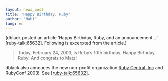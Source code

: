 ```yaml
---
layout: news_post
title: "Happy Birthday, Ruby"
author: "NaHi"
lang: en
---
```


(dblack posted an article ‘Happy Birthday, Ruby, and an announcement….’
\[ruby-talk:65632\]. Following is excerpted from the article.)

> Today, February 24, 2003, is Ruby’s 10th birthday. Happy Birthday,
> Ruby! And congratz to Matz!

dblack also annouces the new non-profit organization [Ruby Central,
Inc][1] and RubyConf 2003!. See [\[ruby-talk:65632\]][2].



[1]: http://www.rubycentral.org
[2]: http://blade.nagaokaut.ac.jp/cgi-bin/scat.rb/ruby/ruby-talk/65632
